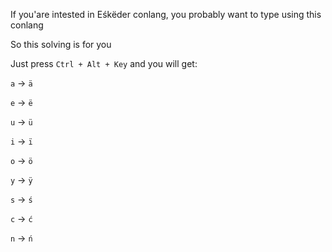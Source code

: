 If you'are intested in Eśkëder conlang, you probably want to type using this conlang

So this solving is for you

Just press `Ctrl + Alt + Key` and you will get:

`a` -> `ä`

`e` -> `ë`

`u` -> `ü`

`i` -> `ï`

`o` -> `ö`

`y` -> `ÿ`

`s` -> `ś`

`c` -> `ć`

`n` -> `ń`
